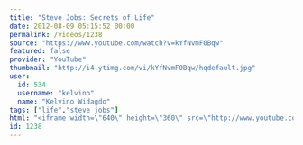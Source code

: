 ```yaml
---
title: "Steve Jobs: Secrets of Life"
date: 2012-08-09 05:15:52 00:00
permalink: /videos/1238
source: "https://www.youtube.com/watch?v=kYfNvmF0Bqw"
featured: false
provider: "YouTube"
thumbnail: "http://i4.ytimg.com/vi/kYfNvmF0Bqw/hqdefault.jpg"
user:
  id: 534
  username: "kelvino"
  name: "Kelvino Widagdo"
tags: ["life","steve jobs"]
html: "<iframe width=\"640\" height=\"360\" src=\"http://www.youtube.com/embed/kYfNvmF0Bqw?wmode=transparent&fs=1&feature=oembed\" frameborder=\"0\" allowfullscreen></iframe>"
id: 1238
---
```


